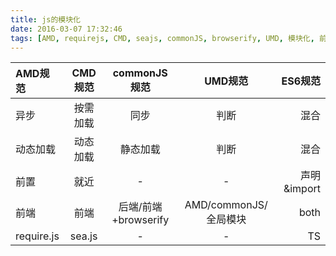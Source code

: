 ```yaml
---
title: js的模块化
date: 2016-03-07 17:32:46
tags: [AMD, requirejs, CMD, seajs, commonJS, browserify, UMD, 模块化, 前端工程化]
---
```


| AMD规范  | CMD规范  | commonJS规范 | UMD规范 | ES6规范 |
| :------------ |:---------------:| :---------------:|:---------------:|-----:|
| 异步      | 按需加载 | 同步 | 判断 | 混合 |
| 动态加载   | 动态加载 | 静态加载 | 判断 | 混合|
| 前置      | 就近 | - | - | 声明&import |
| 前端      | 前端        | 后端/前端+browserify | AMD/commonJS/全局模块 | both |
| require.js | sea.js        | - | - | TS |
